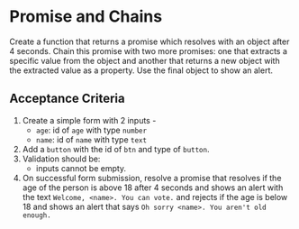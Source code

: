 # Promise and Chains

Create a function that returns a promise which resolves with an object after 4 seconds. Chain this promise with two more promises: one that extracts a specific value from the object and another that returns a new object with the extracted value as a property. Use the final object to show an alert.

## Acceptance Criteria

1. Create a simple form with 2 inputs -
   - `age`: id of `age` with type `number`
   - `name`: id of `name` with type `text`
2. Add a `button` with the id of `btn` and type of `button`.
3. Validation should be:
   - inputs cannot be empty.
4. On successful form submission, resolve a promise that resolves if the age of the person is above 18 after 4 seconds and shows an alert with the text `Welcome, <name>. You can vote.` and rejects if the age is below 18 and shows an alert that says `Oh sorry <name>. You aren't old enough.`
